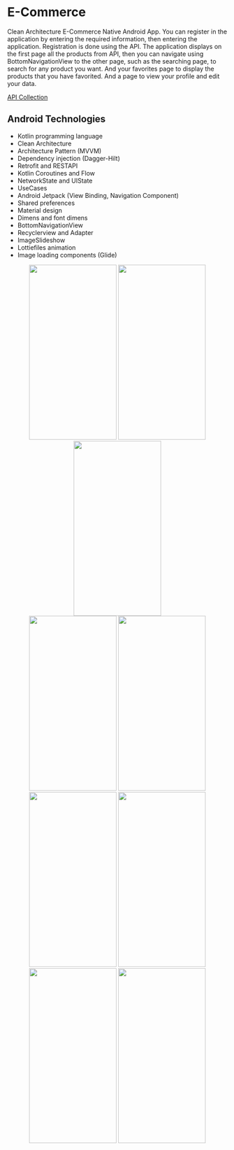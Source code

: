 # E-Commerce

Clean Architecture E-Commerce Native Android App. You can register in the application by entering the required information, then entering the application. Registration is done using the API. The application displays on the first page all the products from API, then you can navigate using BottomNavigationView to the other page, such as the searching page, to search for any product you want. And your favorites page to display the products that you have favorited. And a page to view your profile and edit your data.

[API Collection](https://www.postman.com/collections/94db931dc503afd508a5)

## Android Technologies
- Kotlin programming language
- Clean Architecture
- Architecture Pattern (MVVM)
- Dependency injection (Dagger-Hilt)
- Retrofit and RESTAPI
- Kotlin Coroutines and Flow
- NetworkState and UIState
- UseCases
- Android Jetpack (View Binding, Navigation Component)
- Shared preferences
- Material design
- Dimens and font dimens
- BottomNavigationView
- Recyclerview and Adapter
- ImageSlideshow
- Lottiefiles animation
- Image loading components (Glide)

<div align=center>
        <img src= "https://github.com/Mohamed-samir03/E-Commerce/assets/81251707/35e5537a-ca98-4d39-b169-c8ba67faef31" height="400" width="200">
        <img src= "https://github.com/Mohamed-samir03/E-Commerce/assets/81251707/7d80284d-c7bb-438e-8329-55ac8cc89b24" height="400" width="200">
        <img src= "https://github.com/Mohamed-samir03/E-Commerce/assets/81251707/ec98bd0f-9717-470c-8f26-a3db1f82267b" height="400" width="200">
</div>

<div align=center>
        <img src= "https://github.com/Mohamed-samir03/E-Commerce/assets/81251707/9c7e6aa0-7b81-4b96-b3a4-8f272d5e038a" height="400" width="200">
        <img src= "https://github.com/Mohamed-samir03/E-Commerce/assets/81251707/62739844-00cc-4748-b55f-08af3459d40b" height="400" width="200">
        <img src= "https://github.com/Mohamed-samir03/E-Commerce/assets/81251707/f7b6b755-54fa-4080-86c3-fb65b6a4cebc" height="400" width="200">
        <img src= "https://github.com/Mohamed-samir03/E-Commerce/assets/81251707/7ae2249a-c976-4b95-abb4-12210cc399f4" height="400" width="200">
        <img src= "https://github.com/Mohamed-samir03/E-Commerce/assets/81251707/c92ffab7-8603-4a24-97f1-0547bd6412b8" height="400" width="200">
        <img src= "https://github.com/Mohamed-samir03/E-Commerce/assets/81251707/6ea3e6ea-4368-4bf1-a589-e6b7677e15d9" height="400" width="200">
</div>
